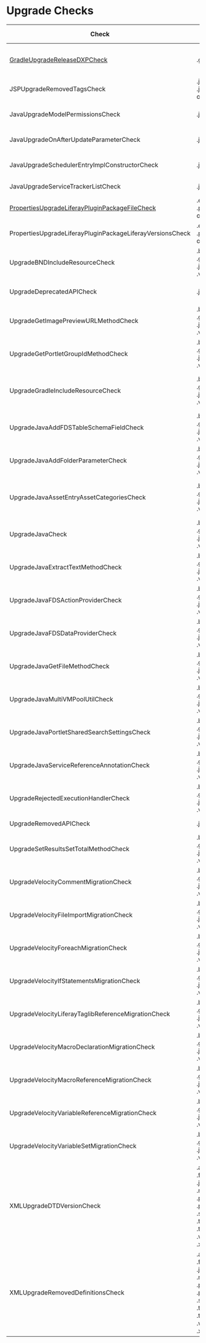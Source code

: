 # Upgrade Checks

Check | File Extensions | Description
----- | --------------- | -----------
[GradleUpgradeReleaseDXPCheck](check/gradle_upgrade_release_dxp_check.markdown#gradleupgradereleasedxpcheck) | .gradle | Remove and replaced dependencies in `build.gradle` that are already in `release.dxp.api` with `released.dxp.api` dependency. |
JSPUpgradeRemovedTagsCheck | .jsp, .jspf, .jspx, .tag, .tpl or .vm | Finds removed tags when upgrading. |
JavaUpgradeModelPermissionsCheck | .java | Replace setGroupPermissions and setGuestPermissions by new implementation |
JavaUpgradeOnAfterUpdateParameterCheck | .java | Add new parameter in method onAfterUpdate for classes extending the BaseModelListener |
JavaUpgradeSchedulerEntryImplConstructorCheck | .java | Replace constructors that use the empty constructor of the SchedulerEntryImpl class. |
JavaUpgradeServiceTrackerListCheck | .java | Replace the number of generic type arguments in ServiceTrackerList |
[PropertiesUpgradeLiferayPluginPackageFileCheck](check/properties_upgrade_liferay_plugin_package_file_check.markdown#propertiesupgradeliferaypluginpackagefilecheck) | .eslintignore, .prettierignore or .properties | Performs several upgrade checks in `liferay-plugin-package.properties` file. |
PropertiesUpgradeLiferayPluginPackageLiferayVersionsCheck | .eslintignore, .prettierignore or .properties | Validates and upgrades the version in `liferay-plugin-package.properties` file. |
UpgradeBNDIncludeResourceCheck | .bnd, .ftl, .gradle, .java, .jsp, .jspf or .vm | Checks if the property value `-includeresource` or `Include-Resource` exists and removes it |
UpgradeDeprecatedAPICheck | .java | Finds calls to deprecated classes, constructors, fields or methods after an upgrade |
UpgradeGetImagePreviewURLMethodCheck | .bnd, .ftl, .gradle, .java, .jsp, .jspf or .vm | Replaces the references of the method 'DLUtil.getImagePreviewURL' with the method 'getImagePreviewURL' of 'DLURLHelper' class |
UpgradeGetPortletGroupIdMethodCheck | .bnd, .ftl, .gradle, .java, .jsp, .jspf or .vm | Run code migration of the method 'getPortletGroupId' to 'getScopeGroupId' |
UpgradeGradleIncludeResourceCheck | .bnd, .ftl, .gradle, .java, .jsp, .jspf or .vm | Replaces with `compileInclude` the configuration attribute for dependencies in `build.gradle` that are listed at `Include-Resource` property at `bnd.bnd` associated file. |
UpgradeJavaAddFDSTableSchemaFieldCheck | .bnd, .ftl, .gradle, .java, .jsp, .jspf or .vm | Replace method addFDSTableSchemaFieldCheck by add |
UpgradeJavaAddFolderParameterCheck | .bnd, .ftl, .gradle, .java, .jsp, .jspf or .vm | Fill the new parameter of the method `addFolder` of `JournalFolderService`, `JournalFolderLocalService`, and `JournalFolderLocalServiceUtil` classes |
UpgradeJavaAssetEntryAssetCategoriesCheck | .bnd, .ftl, .gradle, .java, .jsp, .jspf or .vm | Replaces methods referring to class `AssetEntryAssetCategory` in class `AssetCategoryLocalService` with equivalent methods in class `AssetEntryAssetCategoryRelLocalService`. |
UpgradeJavaCheck | .bnd, .ftl, .gradle, .java, .jsp, .jspf or .vm | Performs upgrade checks for `java` files |
UpgradeJavaExtractTextMethodCheck | .bnd, .ftl, .gradle, .java, .jsp, .jspf or .vm | Replaces the references of the method `HtmlUtil.extractText(` with the method `extractText(` of `HtmlParser` class |
UpgradeJavaFDSActionProviderCheck | .bnd, .ftl, .gradle, .java, .jsp, .jspf or .vm | Reorder parameters in the getDropdownItems method of the FDSDataProvider interface |
UpgradeJavaFDSDataProviderCheck | .bnd, .ftl, .gradle, .java, .jsp, .jspf or .vm | Reorder parameters in the getItems and getItemsCount methods of the FDSDataProvider interface |
UpgradeJavaGetFileMethodCheck | .bnd, .ftl, .gradle, .java, .jsp, .jspf or .vm | Run code migration of method from 'getFile' to 'getFileAsStream', and include a method 'FileUtil.createTempFile' |
UpgradeJavaMultiVMPoolUtilCheck | .bnd, .ftl, .gradle, .java, .jsp, .jspf or .vm | Replaces the references of the MultiVMPoolUtil class and also its methods usages. |
UpgradeJavaPortletSharedSearchSettingsCheck | .bnd, .ftl, .gradle, .java, .jsp, .jspf or .vm | Replaces the Optional return type of the methods `getParameterValues` and `getPortletPreferences` of `PortletSharedSearchSettings` class |
UpgradeJavaServiceReferenceAnnotationCheck | .bnd, .ftl, .gradle, .java, .jsp, .jspf or .vm | Run code migration to replace '@ServiceReference' by '@Reference' |
UpgradeRejectedExecutionHandlerCheck | .bnd, .ftl, .gradle, .java, .jsp, .jspf or .vm | Replace Liferay's RejectedExecutionHandler with Java's RejectedExecutionHandler |
UpgradeRemovedAPICheck | .java | Finds cases where calls are made to removed API after an upgrade. |
UpgradeSetResultsSetTotalMethodCheck | .bnd, .ftl, .gradle, .java, .jsp, .jspf or .vm | Run code migration of method searchContainer.setResults to the searchContainer.setResultsAndTotal and delete searchContainer.setTotal |
UpgradeVelocityCommentMigrationCheck | .bnd, .ftl, .gradle, .java, .jsp, .jspf or .vm | Run code migration of comments from a Velocity file to a Freemarker file with the syntax replacements |
UpgradeVelocityFileImportMigrationCheck | .bnd, .ftl, .gradle, .java, .jsp, .jspf or .vm | Run code migration of file import from a Velocity file to a Freemarker file with the syntax replacements |
UpgradeVelocityForeachMigrationCheck | .bnd, .ftl, .gradle, .java, .jsp, .jspf or .vm | Run code migration of references to Foreach statement from a Velocity file to a Freemarker file with the syntax replacements |
UpgradeVelocityIfStatementsMigrationCheck | .bnd, .ftl, .gradle, .java, .jsp, .jspf or .vm | Run code migration of references to If statements from a Velocity file to a Freemarker file with the syntax replacements |
UpgradeVelocityLiferayTaglibReferenceMigrationCheck | .bnd, .ftl, .gradle, .java, .jsp, .jspf or .vm | Run code migration of references to specific Liferay taglib from a Velocity file to a Freemarker file with the syntax replacements |
UpgradeVelocityMacroDeclarationMigrationCheck | .bnd, .ftl, .gradle, .java, .jsp, .jspf or .vm | Run code migration of references to Macro statement from a Velocity file to a Freemarker file with the syntax replacements |
UpgradeVelocityMacroReferenceMigrationCheck | .bnd, .ftl, .gradle, .java, .jsp, .jspf or .vm | Run code migration of references to a custom Macro statement from a Velocity file to a Freemarker file with the syntax replacements |
UpgradeVelocityVariableReferenceMigrationCheck | .bnd, .ftl, .gradle, .java, .jsp, .jspf or .vm | Run code migration of references to variables from a Velocity file to a Freemarker file with the syntax replacements |
UpgradeVelocityVariableSetMigrationCheck | .bnd, .ftl, .gradle, .java, .jsp, .jspf or .vm | Run code migration of set variables from a Velocity file to a Freemarker file with the syntax replacements |
XMLUpgradeDTDVersionCheck | .action, .function, .jelly, .jrxml, .macro, .pom, .project, .properties, .svg, .testcase, .toggle, .tpl, .wsdl, .xml or .xsd | Checks and upgrades the DTD version in `*.xml` file. |
XMLUpgradeRemovedDefinitionsCheck | .action, .function, .jelly, .jrxml, .macro, .pom, .project, .properties, .svg, .testcase, .toggle, .tpl, .wsdl, .xml or .xsd | Finds removed XML definitions when upgrading. |